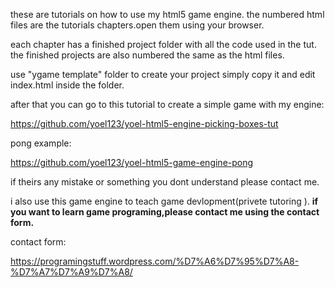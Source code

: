 these are tutorials on how to use my html5 game engine.
the numbered html files are the tutorials chapters.open them using your browser.

each chapter has a finished project folder with all the code used in the tut.
the finished projects are also numbered the same as the html files.

use "ygame template" folder to create your project simply copy it and edit index.html inside the folder.

after that you can go to this tutorial to create a simple game with my engine:

https://github.com/yoel123/yoel-html5-engine-picking-boxes-tut

pong example:

https://github.com/yoel123/yoel-html5-game-engine-pong


if theirs any mistake or something you dont understand please contact me.

i also use this game engine to teach game devlopment(privete tutoring ). <b>if you want to learn game programing,please contact me using the contact form.</b>

contact form:

https://programingstuff.wordpress.com/%D7%A6%D7%95%D7%A8-%D7%A7%D7%A9%D7%A8/
